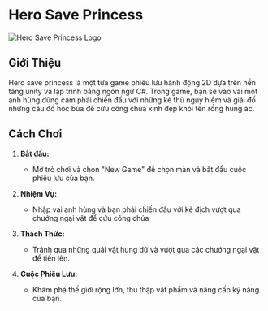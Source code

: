 # Hero Save Princess

![Hero Save Princess Logo](https://github.com/thang1204/Hero-save-princess/assets/99167265/23be1d39-4ec9-4038-9788-bf708bc34835)

## Giới Thiệu

Hero save princess là một tựa game phiêu lưu hành động 2D dựa trên nền tảng unity và lập trình bằng ngôn ngữ C#. Trong game, bạn sẽ vào vai một anh hùng dũng cảm phải chiến đấu với những kẻ thù nguy hiểm và giải đố những câu đố hóc búa để cứu công chúa xinh đẹp khỏi tên rồng hung ác.

## Cách Chơi

1. **Bắt đầu:**
   - Mở trò chơi và chọn "New Game" để chọn màn và bắt đầu cuộc phiêu lưu của bạn.

2. **Nhiệm Vụ:**
   - Nhập vai anh hùng và bạn phải chiến đấu với kẻ địch vượt qua chướng ngại vật để cứu công chúa

3. **Thách Thức:**
   - Tránh qua những quái vật hung dữ và vượt qua các chướng ngại vật để tiến lên.

4. **Cuộc Phiêu Lưu:**
   - Khám phá thế giới rộng lớn, thu thập vật phẩm và nâng cấp kỹ năng của bạn.
